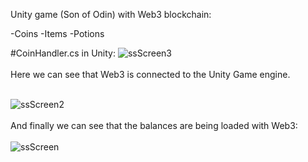 Unity game (Son of Odin) with Web3 blockchain:

-Coins
-Items
-Potions

#CoinHandler.cs in Unity:
![ssScreen3](https://user-images.githubusercontent.com/89289513/168752763-44d4494e-cf0b-441b-b056-0754bd58c8f1.png)
<br></br>
Here we can see that Web3 is connected to the Unity Game engine.
<br></br>

![ssScreen2](https://user-images.githubusercontent.com/89289513/168752868-54faa70f-7c2a-47f4-aef9-c3a5bf2fb7c8.png)
<br></br>
And finally we can see that the balances are being loaded with Web3: <br></br>
![ssScreen](https://user-images.githubusercontent.com/89289513/168752983-a7670aed-4627-4202-a3a1-8abc2dfd9a6d.png)
